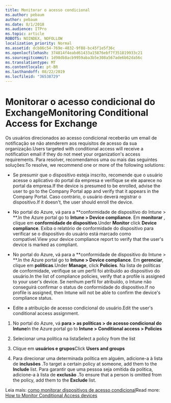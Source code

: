 ```yaml
---
title: Monitorar o acesso condicional
ms.author: pebaum
author: pebaum
ms.date: 8/1/2018
ms.audience: ITPro
ms.topic: article
ROBOTS: NOINDEX, NOFOLLOW
localization_priority: Normal
ms.assetid: dcb86c54-769e-4832-9f88-bc45f1e5f36c
ms.openlocfilehash: 374814f4eabd61433a15876ebf7f351819933c21
ms.sourcegitcommit: 1d98db8acb9959aba3b5e308a567ade6b62da56c
ms.translationtype: MT
ms.contentlocale: pt-BR
ms.lasthandoff: 08/22/2019
ms.locfileid: "36538729"
---
```

# <a name="monitoring-conditional-access-for-exchange"></a><span data-ttu-id="cc7c3-102">Monitorar o acesso condicional do Exchange</span><span class="sxs-lookup"><span data-stu-id="cc7c3-102">Monitoring Conditional Access for Exchange</span></span>

<span data-ttu-id="cc7c3-103">Os usuários direcionados ao acesso condicional receberão um email de notificação se não atenderem aos requisitos de acesso da sua organização.</span><span class="sxs-lookup"><span data-stu-id="cc7c3-103">Users targeted with conditional access will receive a notification email if they do not meet your organization's access requirements.</span></span> <span data-ttu-id="cc7c3-104">Para resolver, recomendamos uma ou mais das seguintes soluções:</span><span class="sxs-lookup"><span data-stu-id="cc7c3-104">To resolve, we recommend one or more of the following solutions:</span></span>
  
- <span data-ttu-id="cc7c3-105">Se presumir que o dispositivo esteja inscrito, recomende que o usuário acesse o aplicativo do portal da empresa e verifique se ele aparece no portal da empresa.</span><span class="sxs-lookup"><span data-stu-id="cc7c3-105">If the device is presumed to be enrolled, advise the user to go to the Company Portal app and verify that it appears in the Company Portal.</span></span> <span data-ttu-id="cc7c3-106">Caso contrário, o usuário deverá registrar o dispositivo.</span><span class="sxs-lookup"><span data-stu-id="cc7c3-106">If it doesn't, the user should enroll the device.</span></span>
    
- <span data-ttu-id="cc7c3-107">No portal do Azure, vá para a \*\*conformidade de dispositivo do Intune \> \*\*.</span><span class="sxs-lookup"><span data-stu-id="cc7c3-107">In the Azure portal go to **Intune \> Device compliance**.</span></span> <span data-ttu-id="cc7c3-108">Em **monitorar** , clique em **conformidade de dispositivo**.</span><span class="sxs-lookup"><span data-stu-id="cc7c3-108">Under **Monitor** click **Device compliance**.</span></span> <span data-ttu-id="cc7c3-109">Exiba o relatório de conformidade do dispositivo para verificar se o dispositivo do usuário está marcado como compatível.</span><span class="sxs-lookup"><span data-stu-id="cc7c3-109">View your device compliance report to verify that the user's device is marked as compliant.</span></span> 
    
- <span data-ttu-id="cc7c3-110">No portal do Azure, vá para a \*\*conformidade de dispositivo do Intune \> \*\*.</span><span class="sxs-lookup"><span data-stu-id="cc7c3-110">In the Azure portal go to **Intune \> Device compliance**.</span></span> <span data-ttu-id="cc7c3-111">Em **gerenciar**, clique em **políticas**.</span><span class="sxs-lookup"><span data-stu-id="cc7c3-111">Under **Manage**, click **Policies**.</span></span> <span data-ttu-id="cc7c3-112">Na lista de políticas de conformidade, verifique se um perfil foi atribuído ao dispositivo do usuário.</span><span class="sxs-lookup"><span data-stu-id="cc7c3-112">In the list of compliance policies, verify that a profile is assigned to your user's device.</span></span> <span data-ttu-id="cc7c3-113">Se nenhum perfil for atribuído, o Intune não conseguirá confirmar o status de conformidade do dispositivo.</span><span class="sxs-lookup"><span data-stu-id="cc7c3-113">If no profile is assigned, then Intune will not be able to confirm the device's compliance status.</span></span> 
    
- <span data-ttu-id="cc7c3-114">Edite a atribuição de acesso condicional do usuário.</span><span class="sxs-lookup"><span data-stu-id="cc7c3-114">Edit the user's conditional access assignment.</span></span>
    
1. <span data-ttu-id="cc7c3-115">No portal do Azure, vá **para \> as políticas \> de acesso condicional do Intune**</span><span class="sxs-lookup"><span data-stu-id="cc7c3-115">In the Azure portal go to **Intune \> Conditional access \> Policies**</span></span>
    
2. <span data-ttu-id="cc7c3-116">Selecionar uma política na lista</span><span class="sxs-lookup"><span data-stu-id="cc7c3-116">Select a policy from the list</span></span>
    
3. <span data-ttu-id="cc7c3-117">Clique em **usuários e grupos**</span><span class="sxs-lookup"><span data-stu-id="cc7c3-117">Click **Users and groups**</span></span>
    
4. <span data-ttu-id="cc7c3-118">Para direcionar uma determinada política em alguém, adicione-a à lista de **inclusões** .</span><span class="sxs-lookup"><span data-stu-id="cc7c3-118">To target a certain policy at someone, add them to the **Include** list.</span></span> <span data-ttu-id="cc7c3-119">Para garantir que uma pessoa seja omitida da política, adicione-a à lista de **exclusão** .</span><span class="sxs-lookup"><span data-stu-id="cc7c3-119">To ensure that a person is omitted from the policy, add them to the **Exclude** list.</span></span> 
    
<span data-ttu-id="cc7c3-120">Leia mais: [como monitorar dispositivos de acesso condicional](https://docs.microsoft.com/intune/conditional-access-exchange-monitor)</span><span class="sxs-lookup"><span data-stu-id="cc7c3-120">Read more: [How to Monitor Conditional Access devices](https://docs.microsoft.com/intune/conditional-access-exchange-monitor)</span></span>
  

